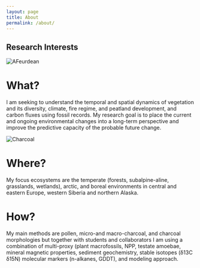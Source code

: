 ```yaml
---
layout: page
title: About
permalink: /about/
---
```

## Research Interests

![AFeurdean](/images/feurdean.jpg)
# What?

I am seeking to understand the temporal and spatial dynamics of vegetation and its diversity, climate, fire regime, and peatland development, and carbon fluxes using fossil records. My research goal is to place the current and ongoing environmental changes into a long-term perspective and improve the predictive capacity of the probable future change.

![Charcoal](/images/charcoal.jpg)
# Where?

My focus ecosystems are the temperate (forests, subalpine-aline, grasslands, wetlands), arctic, and boreal environments in central and eastern Europe, western Siberia and northern Alaska.

# How?

My main methods are pollen, micro-and macro-charcoal, and charcoal morphologies but together with students and collaborators I am using a combination of multi-proxy (plant macrofossils, NPP, testate amoebae, mineral magnetic properties, sediment geochemistry, stable isotopes (δ13C δ15N) molecular markers (n-alkanes, GDDT), and modeling approach.
